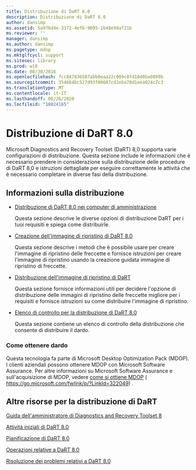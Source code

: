 ```yaml
---
title: Distribuzione di DaRT 8.0
description: Distribuzione di DaRT 8.0
author: dansimp
ms.assetid: 5a976d4e-3372-4ef6-9095-1b48e99af21b
ms.reviewer: ''
manager: dansimp
ms.author: dansimp
ms.pagetype: mdop
ms.mktglfcycl: support
ms.sitesec: library
ms.prod: w10
ms.date: 08/30/2016
ms.openlocfilehash: 7cc847836587abb0eaa22c009c8fd18d0ba0899b
ms.sourcegitcommit: 354664bc527d93f80687cd2eba70d1eea024c7c3
ms.translationtype: MT
ms.contentlocale: it-IT
ms.lasthandoff: 06/26/2020
ms.locfileid: "10824165"
---
```

# Distribuzione di DaRT 8.0


Microsoft Diagnostics and Recovery Toolset (DaRT) 8,0 supporta varie configurazioni di distribuzione. Questa sezione include le informazioni che è necessario prendere in considerazione sulla distribuzione delle procedure di DaRT 8,0 e istruzioni dettagliate per eseguire correttamente le attività che è necessario completare in diverse fasi della distribuzione.

## Informazioni sulla distribuzione


-   [Distribuzione di DaRT 8.0 nei computer di amministrazione](deploying-dart-80-to-administrator-computers-dart-8.md)

    Questa sezione descrive le diverse opzioni di distribuzione DaRT per i tuoi requisiti e spiega come distribuirle.

-   [Creazione dell'immagine di ripristino di DaRT 8.0](creating-the-dart-80-recovery-image-dart-8.md)

    Questa sezione descrive i metodi che è possibile usare per creare l'immagine di ripristino delle freccette e fornisce istruzioni per creare l'immagine di ripristino usando la creazione guidata immagine di ripristino di freccette.

-   [Distribuzione dell'immagine di ripristino di DaRT](deploying-the-dart-recovery-image-dart-8.md)

    Questa sezione fornisce informazioni utili per decidere l'opzione di distribuzione delle immagini di ripristino delle freccette migliore per i requisiti e fornisce istruzioni su come distribuire l'immagine di ripristino.

-   [Elenco di controllo per la distribuzione di DaRT 8.0](dart-80-deployment-checklist-dart-8.md)

    Questa sezione contiene un elenco di controllo della distribuzione che consente di distribuire il dardo.

### Come ottenere dardo

Questa tecnologia fa parte di Microsoft Desktop Optimization Pack (MDOP). I clienti aziendali possono ottenere MDOP con Microsoft Software Assurance. Per altre informazioni su Microsoft Software Assurance e sull'acquisizione di MDOP, vedere [come si ottiene MDOP](https://go.microsoft.com/fwlink/p/?LinkId=322049) ( https://go.microsoft.com/fwlink/p/?LinkId=322049) .

## Altre risorse per la distribuzione di DaRT


[Guida dell'amministratore di Diagnostics and Recovery Toolset 8](index.md)

[Attività iniziali di DaRT 8.0](getting-started-with-dart-80-dart-8.md)

[Pianificazione di DaRT 8.0](planning-for-dart-80-dart-8.md)

[Operazioni relative a DaRT 8.0](operations-for-dart-80-dart-8.md)

[Risoluzione dei problemi relativi a DaRT 8.0](troubleshooting-dart-80-dart-8.md)

 

 






